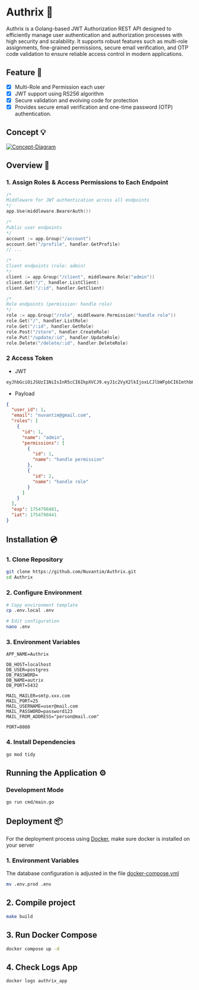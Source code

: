 # Authrix 🔐
Authrix is a Golang-based JWT Authorization REST API designed to efficiently manage user authentication and authorization processes with high security and scalability. It supports robust features such as multi-role assignments, fine-grained permissions, secure email verification, and OTP code validation to ensure reliable access control in modern applications.

## Feature 🚀
- [x] Multi-Role and Permission each user
- [x] JWT support using RS256 algorithm
- [x] Secure validation and evolving code for protection
- [x] Provides secure email verification and one-time password (OTP) authentication.
  
## Concept 💡
<a href="https://ibb.co.com/TBKc8qTZ"><img src="https://i.ibb.co.com/MD8nV5hb/Concept-Diagram.png" alt="Concept-Diagram" border="0"></a>

## Overview 🔮
### 1. Assign Roles & Access Permissions to Each Endpoint
```go
/*
Middleware for JWT authentication across all endpoints
*/
app.Use(middleware.BearerAuth())

/*
Public user endpoints
*/
account := app.Group("/account")
account.Get("/profile", handler.GetProfile)
// ...

/*
Client endpoints (role: admin)
*/
client := app.Group("/client", middleware.Role("admin"))
client.Get("/", handler.ListClient)
client.Get("/:id", handler.GetClient)

/*
Role endpoints (permission: handle role)
*/
role := app.Group("/role", middleware.Permission("handle role"))
role.Get("/", handler.ListRole)
role.Get("/:id", handler.GetRole)
role.Post("/store", handler.CreateRole)
role.Put("/update/:id", handler.UpdateRole)
role.Delete("/delete/:id", handler.DeleteRole)

```

### 2 Access Token
- JWT
```bash
eyJhbGciOiJSUzI1NiIsInR5cCI6IkpXVCJ9.eyJ1c2VyX2lkIjoxLCJlbWFpbCI6ImthbHZlaXJAZ21haWwuY29tIiwicm9sZXMiOlt7ImlkIjoxLCJuYW1lIjoiYWRtaW4iLCJwZXJtaXNzaW9ucyI6W3siaWQiOjEsIm5hbWUiOiJoYW5kbGUgcGVybWlzc2lvbiJ9LHsiaWQiOjIsIm5hbWUiOiJoYW5kbGUgcm9sZSJ9XX1dLCJleHAiOjE3NTQ3OTg0ODEsImlhdCI6MTc1NDc5ODQ0MX0.cmMN7O1_CAEafMjlfgytkn5cr5dcQAnFSwv3nz3r7jbFMpJHvk6RmKYSZFSRvbr1ZqX-rpVRnr6tK9NnMW-aVm-Hzr2Gxrtq8LS_grVLAJRPkxjg7CxsHxA4pta_W7uvuiN3MrWhi1Fd6vHlYJw3pOD0qTvyxXZwyItmKH2DlosKylTPUYXgfQ7pOn5X_Zr7m1RN-M6PYcGgwDaYhQGmgTgfRMM0J3VCS9eSIO5r0wTAl4RjqvrvR5XhMajscF7Ysq6CwymGUDt03e4Uj62BuUCVAc-T6d8Mjz8io59Acq2mBX-CyEIS7-dip22expTZ5hBz7EH1zwhlaUEAvSGhY6PzoDroxA2Gm5uoEcAAzXZMP7g6uim9IiHd6GSeioh7JikXcU4ko-jOSWrDtQgUyZEPMr-_jeGeja8lOdzhh2ZGf88C2P68IpkqKlad53bl1v4FtqxM-JPgYGVa_nVHsBSwLfR9QG0OgOI32etDfTj1jKXc2PCy7qTW2AXTBBsM5jGsIZZBLiTmzBRD7Qa5b7GJbBxwA9qYLF_o_SZa1E5eceXZaxnz2rT5d7kfPHb_gTKR3SIWL1DE9cJ_U5zcdHTiwwBUJFX_czuUSL_UH_b1fX_m7M5L8Yc1A5ri0XKuogxa0ukhj4ASo3hKGoJ24Gg6MrOBcl6KzDLiyGanNz0
```
- Payload
```json
{
  "user_id": 1,
  "email": "nuvantim@gmail.com",
  "roles": [
    {
      "id": 1,
      "name": "admin",
      "permissions": [
        {
          "id": 1,
          "name": "handle permission"
        },
        {
          "id": 2,
          "name": "handle role"
        }
      ]
    }
  ],
  "exp": 1754798481,
  "iat": 1754798441
}

```
## Installation :cd:

### 1. Clone Repository
```bash
git clone https://github.com/Nuvantim/Authrix.git
cd Authrix
```

### 2. Configure Environment
```bash
# Copy environment template
cp .env.local .env

# Edit configuration
nano .env
```

### 3. Environment Variables
```
APP_NAME=Authrix

DB_HOST=localhost
DB_USER=postgres
DB_PASSWORD=
DB_NAME=autrix
DB_PORT=5432

MAIL_MAILER=smtp.xxx.com
MAIL_PORT=25
MAIL_USERNAME=user@mail.com
MAIL_PASSWORD=password123
MAIL_FROM_ADDRESS="person@mail.com"

PORT=8080
```

### 4. Install Dependencies
```bash
go mod tidy

```

## Running the Application ⚙️

### Development Mode
```bash
go run cmd/main.go
```

## Deployment 📦
For the deployment process using [Docker](https://www.docker.com/), make sure docker is installed on your server
### 1. Environment Variables
The database configuration is adjusted in the file [docker-compose.yml](https://github.com/Nuvantim/GoStoreAPI/blob/main/docker-compose.yml)
```bash
mv .env.prod .env
```
## 2. Compile project
```bash
make build
```
## 3. Run Docker Compose
```bash
docker compose up -d
```
## 4. Check Logs App
```bash
docker logs authrix_app
```
